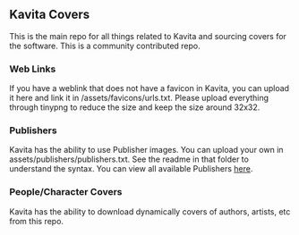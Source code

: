 ## Kavita Covers
This is the main repo for all things related to Kavita and sourcing covers for the software. This is a community contributed repo.

### Web Links
If you have a weblink that does not have a favicon in Kavita, you can upload it here and link it in /assets/favicons/urls.txt. Please upload everything through tinypng to reduce the size and keep the size around 32x32.

### Publishers
Kavita has the ability to use Publisher images. You can upload your own in assets/publishers/publishers.txt. See the readme in that folder to understand the syntax. You can view all available Publishers [here](https://www.kavitareader.com/publishers/).

### People/Character Covers
Kavita has the ability to download dynamically covers of authors, artists, etc from this repo. 